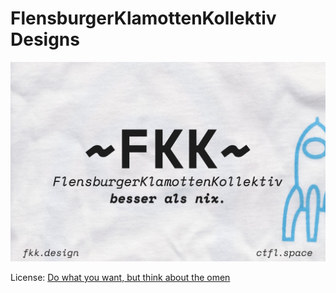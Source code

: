 # FlensburgerKlamottenKollektiv Designs
![](./fkk-logo.jpg)

License: [Do what you want, but think about the omen](https://www.youtube.com/watch?v=b-_wE0mJU5Y)
